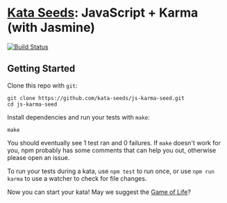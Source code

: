 # [Kata Seeds](https://github.com/kata-seeds): JavaScript + Karma (with Jasmine)
[![Build Status](https://travis-ci.org/kata-seeds/js-karma-seed.svg?branch=master)](https://travis-ci.org/kata-seeds/js-karma-seed)

## Getting Started

Clone this repo with `git`:

    git clone https://github.com/kata-seeds/js-karma-seed.git
    cd js-karma-seed

Install dependencies and run your tests with `make`:

    make

You should eventually see 1 test ran and 0 failures. If `make` doesn't work for you, npm probably has some comments that can help you out, otherwise please open an issue.

To run your tests during a kata, use `npm test` to run once, or use `npm run karma` to
use a watcher to check for file changes.

Now you can start your kata! May we suggest the [Game of Life](http://en.wikipedia.org/wiki/Conway's_Game_of_Life)?
